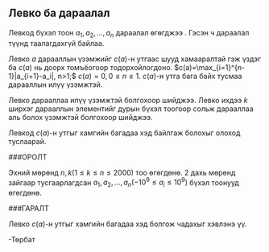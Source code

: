 ## Левко ба дараалал ##

Левкод бүхэл тоон $a_1,a_2,... ,a_n$ дараалал өгөгджээ . Гэсэн ч дараалал түүнд таалагдахгүй байлаа. 

Левко $a$ дарааллын үзэмжийг $c(a)$-н утгаас шууд хамааралтай гэж үздэг ба $c(a)$ нь доорх томъёогоор тодорхойлогдоно.
$c(a)=\max_{i=1}^{n-1}|a_{i+1}-a_i|, n>1;$ 
$c(a)=0, 0\le n \le 1$.
$c(a)$-н утга бага байх тусмаа дарааллын илүү үзэмжтэй.

Левко дарааллаа илүү үзэмжтэй болгохоор шийджээ. Левко ихдээ $k$ ширхэг дарааллын элементийг дурын бүхэл тоогоор сольж дарааллаа аль болох үзэмжтэй болгохоор шийджээ. 

Левкод $c(a)$-н утгыг хамгийн багадаа хэд байлгаж болохыг олоход туслаарай.

###ОРОЛТ

Эхний мөрөнд $n, k (1\le k\le n\le 2000)$ тоо өгөгдөнө. 2 дахь мөрөнд зайгаар тусгаарлагдсан  $a_1,a_2,... ,a_n (-10^9\le a_i\le 10^9)$ бүхэл тоонууд өгөгдөнө.

###ГАРАЛТ

Левко $c(a)$-н утгыг хамгийн багадаа хэд болгож чадахыг хэвлэнэ үү.

-Төрбат
